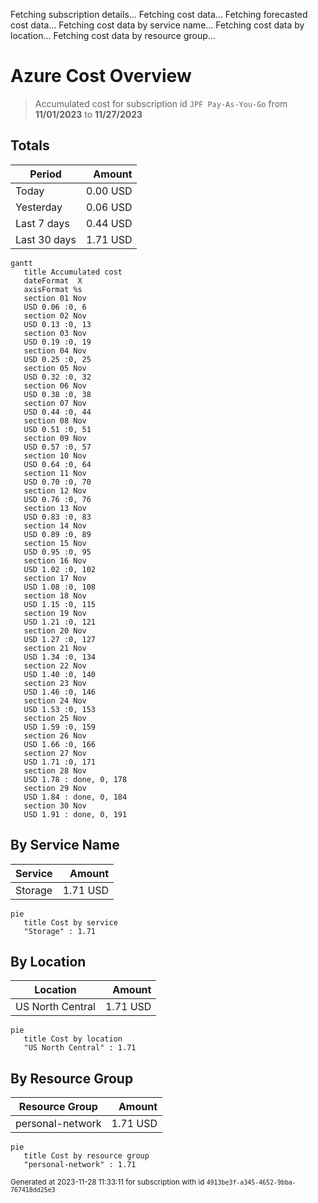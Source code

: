 Fetching subscription details...
Fetching cost data...
Fetching forecasted cost data...
Fetching cost data by service name...
Fetching cost data by location...
Fetching cost data by resource group...
# Azure Cost Overview

> Accumulated cost for subscription id `JPF Pay-As-You-Go` from **11/01/2023** to **11/27/2023**

## Totals

|Period|Amount|
|---|---:|
|Today|0.00 USD|
|Yesterday|0.06 USD|
|Last 7 days|0.44 USD|
|Last 30 days|1.71 USD|

```mermaid
gantt
   title Accumulated cost
   dateFormat  X
   axisFormat %s
   section 01 Nov
   USD 0.06 :0, 6
   section 02 Nov
   USD 0.13 :0, 13
   section 03 Nov
   USD 0.19 :0, 19
   section 04 Nov
   USD 0.25 :0, 25
   section 05 Nov
   USD 0.32 :0, 32
   section 06 Nov
   USD 0.38 :0, 38
   section 07 Nov
   USD 0.44 :0, 44
   section 08 Nov
   USD 0.51 :0, 51
   section 09 Nov
   USD 0.57 :0, 57
   section 10 Nov
   USD 0.64 :0, 64
   section 11 Nov
   USD 0.70 :0, 70
   section 12 Nov
   USD 0.76 :0, 76
   section 13 Nov
   USD 0.83 :0, 83
   section 14 Nov
   USD 0.89 :0, 89
   section 15 Nov
   USD 0.95 :0, 95
   section 16 Nov
   USD 1.02 :0, 102
   section 17 Nov
   USD 1.08 :0, 108
   section 18 Nov
   USD 1.15 :0, 115
   section 19 Nov
   USD 1.21 :0, 121
   section 20 Nov
   USD 1.27 :0, 127
   section 21 Nov
   USD 1.34 :0, 134
   section 22 Nov
   USD 1.40 :0, 140
   section 23 Nov
   USD 1.46 :0, 146
   section 24 Nov
   USD 1.53 :0, 153
   section 25 Nov
   USD 1.59 :0, 159
   section 26 Nov
   USD 1.66 :0, 166
   section 27 Nov
   USD 1.71 :0, 171
   section 28 Nov
   USD 1.78 : done, 0, 178
   section 29 Nov
   USD 1.84 : done, 0, 184
   section 30 Nov
   USD 1.91 : done, 0, 191
```

## By Service Name

|Service|Amount|
|---|---:|
|Storage|1.71 USD|

```mermaid
pie
   title Cost by service
   "Storage" : 1.71
```

## By Location

|Location|Amount|
|---|---:|
|US North Central|1.71 USD|

```mermaid
pie
   title Cost by location
   "US North Central" : 1.71
```

## By Resource Group

|Resource Group|Amount|
|---|---:|
|personal-network|1.71 USD|

```mermaid
pie
   title Cost by resource group
   "personal-network" : 1.71
```

<sup>Generated at 2023-11-28 11:33:11 for subscription with id `4913be3f-a345-4652-9bba-767418dd25e3`</sup>
